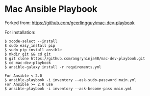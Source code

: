 # Mac Ansible Playbook

Forked from: https://github.com/geerlingguy/mac-dev-playbook

For installation:

    $ xcode-select --install
    $ sudo easy_install pip
    $ sudo pip install ansible
    $ mkdir git && cd git
    $ git clone https://github.com/angryninja48/mac-dev-playbook.git
    $ cd mac-dev-playbook
    $ ansible-galaxy install -r requirements.yml

    For Ansible < 2.0
    $ ansible-playbook -i inventory --ask-sudo-password main.yml
    For Ansible >= 2.0 use
    $ ansible-playbook -i inventory --ask-become-pass main.yml

